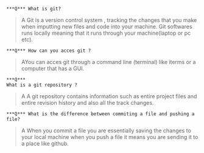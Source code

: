 ```
***Q*** What is git?
```
>A Git is a version control system , tracking the changes that you make when imputting new files and code into your machine. Git softwares runs locally meaning that it runs through your machine(laptop or pc etc).
```
***Q*** How can you acces git ? 
```
>AYou can acces git through a command line (terminal) like iterms or a computer that has a GUI.
```
***Q***
What is a git repository ?
```
>A A git repository contains information such as entire project files and entire revision history and also all the track changes. 
```
***Q*** What is the difference between commiting a file and pushing a file?
```
>A When you commit a file you are essentially saving the changes to your local machine when you push a file it means you are sending it to a place like github.
